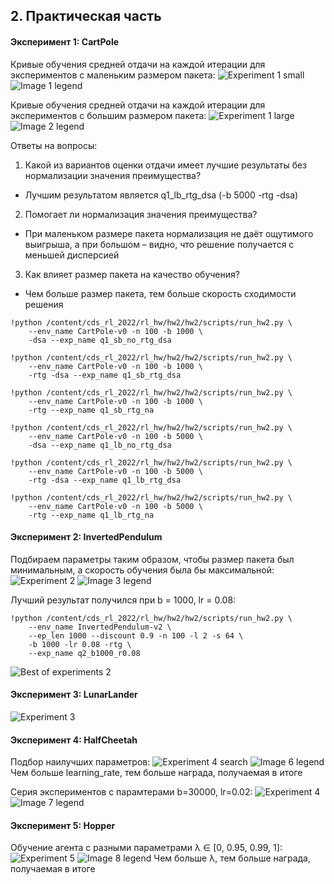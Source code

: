## 2. Практическая часть
#### Эксперимент 1: CartPole
Кривые обучения средней отдачи на каждой итерации для экспериментов с маленьким размером пакета:
![Experiment 1 small](pictures/experiment_1_small.png)
![Image 1 legend](pictures/legend_1.png)

Кривые обучения средней отдачи на каждой итерации для экспериментов с большим размером пакета:
![Experiment 1 large](pictures/experiment_1_large.png)
![Image 2 legend](pictures/legend_2.png)

Ответы на вопросы:
1) Какой из вариантов оценки отдачи имеет лучшие результаты без нормализации значения преимущества?
- Лучшим результатом является q1_lb_rtg_dsa (-b 5000 -rtg -dsa)

2) Помогает ли нормализация значения преимущества?
- При маленьком размере пакета нормализация не даёт ощутимого выигрыша, а при большом – видно, что решение получается с меньшей дисперсией

3) Как влияет размер пакета на качество обучения?
- Чем больше размер пакета, тем больше скорость сходимости решения
```
!python /content/cds_rl_2022/rl_hw/hw2/hw2/scripts/run_hw2.py \
    --env_name CartPole-v0 -n 100 -b 1000 \
    -dsa --exp_name q1_sb_no_rtg_dsa

!python /content/cds_rl_2022/rl_hw/hw2/hw2/scripts/run_hw2.py \
    --env_name CartPole-v0 -n 100 -b 1000 \
    -rtg -dsa --exp_name q1_sb_rtg_dsa

!python /content/cds_rl_2022/rl_hw/hw2/hw2/scripts/run_hw2.py \
    --env_name CartPole-v0 -n 100 -b 1000 \
    -rtg --exp_name q1_sb_rtg_na

!python /content/cds_rl_2022/rl_hw/hw2/hw2/scripts/run_hw2.py \
    --env_name CartPole-v0 -n 100 -b 5000 \
    -dsa --exp_name q1_lb_no_rtg_dsa

!python /content/cds_rl_2022/rl_hw/hw2/hw2/scripts/run_hw2.py \
    --env_name CartPole-v0 -n 100 -b 5000 \
    -rtg -dsa --exp_name q1_lb_rtg_dsa

!python /content/cds_rl_2022/rl_hw/hw2/hw2/scripts/run_hw2.py \
    --env_name CartPole-v0 -n 100 -b 5000 \
    -rtg --exp_name q1_lb_rtg_na
```
#### Эксперимент 2: InvertedPendulum
Подбираем параметры таким образом, чтобы размер пакета был минимальным, а скорость обучения была бы максимальной:
![Experiment 2](pictures/experiment_2_search.png)
![Image 3 legend](pictures/legend_3.png)

Лучший результат получился при b = 1000, lr = 0.08:
```
!python /content/cds_rl_2022/rl_hw/hw2/hw2/scripts/run_hw2.py \
    --env_name InvertedPendulum-v2 \
    --ep_len 1000 --discount 0.9 -n 100 -l 2 -s 64 \
    -b 1000 -lr 0.08 -rtg \
    --exp_name q2_b1000_r0.08
```
![Best of experiments 2](pictures/experiment_2_final.png)

#### Эксперимент 3: LunarLander
![Experiment 3](pictures/experiment_3.png)

#### Эксперимент 4: HalfCheetah
Подбор наилучших параметров:
![Experiment 4 search](pictures/experiment_4_search.png)
![Image 6 legend](pictures/legend_6.png)
Чем больше learning_rate, тем больше награда, получаемая в итоге

Серия экспериментов с парамтерами b=30000, lr=0.02:
![Experiment 4](pictures/experiment_4_final.png)
![Image 7 legend](pictures/legend_7.png)

#### Эксперимент 5: Hopper
Обучение агента с разными параметрами λ ∈ [0, 0.95, 0.99, 1]:
![Experiment 5](pictures/experiment_5.png)
![Image 8 legend](pictures/legend_8.png)
Чем больше λ, тем больше награда, получаемая в итоге